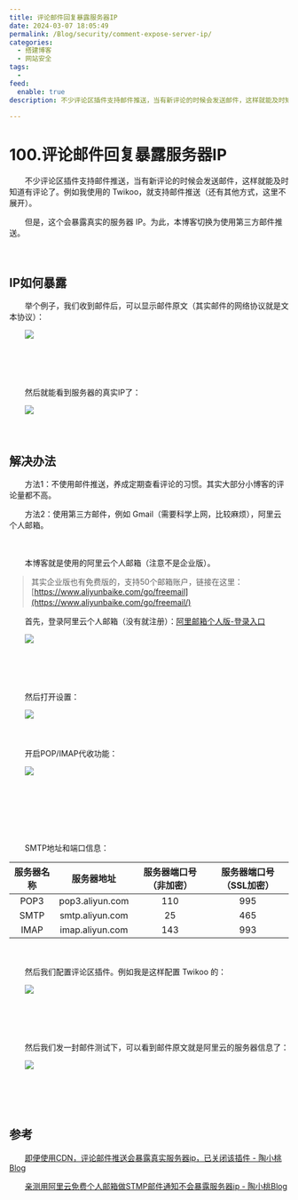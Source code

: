 ```yaml
---
title: 评论邮件回复暴露服务器IP
date: 2024-03-07 18:05:49
permalink: /Blog/security/comment-expose-server-ip/
categories:
  - 搭建博客
  - 网站安全
tags:
  - 
feed:
  enable: true
description: 不少评论区插件支持邮件推送，当有新评论的时候会发送邮件，这样就能及时知道有评论了。例如我使用的 Twikoo，就支持邮件推送（还有其他方式，这里不展开）。但是，这个会暴露真实的服务器 IP。为此，本博客切换为使用第三方邮件推送。

---
```

# 100.评论邮件回复暴露服务器IP

　　不少评论区插件支持邮件推送，当有新评论的时候会发送邮件，这样就能及时知道有评论了。例如我使用的 Twikoo，就支持邮件推送（还有其他方式，这里不展开）。

　　但是，这个会暴露真实的服务器 IP。为此，本博客切换为使用第三方邮件推送。

<!-- more -->
　　‍

## IP如何暴露

　　举个例子，我们收到邮件后，可以显示邮件原文（其实邮件的网络协议就是文本协议）：

　　​![](https://image.peterjxl.com/blog/image-20240307172809-54b0r2c.png)​

　　‍

　　‍

　　然后就能看到服务器的真实IP了：

　　​![](https://image.peterjxl.com/blog/image-20240307172831-yzn8qv4.png)​

　　‍

## 解决办法

　　方法1：不使用邮件推送，养成定期查看评论的习惯。其实大部分小博客的评论量都不高。

　　方法2：使用第三方邮件，例如 Gmail（需要科学上网，比较麻烦），阿里云个人邮箱。

　　‍

　　本博客就是使用的阿里云个人邮箱（注意不是企业版）。

>其实企业版也有免费版的，支持50个邮箱账户，链接在这里：[https://www.aliyunbaike.com/go/freemail](https://www.aliyunbaike.com/go/freemail/)
　　​​

　　首先，登录阿里云个人邮箱（没有就注册）：[阿里邮箱个人版-登录入口](https://mail.aliyun.com/alimail/auth/login?lang=zh_CN)

　　​![](https://image.peterjxl.com/blog/image-20240307175022-jai1eag.png)​

　　‍

　　‍

　　然后打开设置：

　　​![](https://image.peterjxl.com/blog/image-20240307174929-f9ha1oq.png)​

　　‍

　　开启POP/IMAP代收功能：

　　​![](https://image.peterjxl.com/blog/image-20240307175118-8ew0pcm.png)​

　　‍

　　‍

　　‍

　　SMTP地址和端口信息：

|服务器名称|服务器地址|服务器端口号（非加密）|服务器端口号（SSL加密）|
| :----------: | :---------------: | :----------------------: | :-----------------------: |
|POP3|pop3.aliyun.com|110|995|
|SMTP|smtp.aliyun.com|25|465|
|IMAP|imap.aliyun.com|143|993|

　　‍

　　然后我们配置评论区插件。例如我是这样配置 Twikoo 的：

　　​![](https://image.peterjxl.com/blog/image-20240307175406-bech7mv.png)​

　　‍

　　‍

　　然后我们发一封邮件测试下，可以看到邮件原文就是阿里云的服务器信息了：

　　​![](https://image.peterjxl.com/blog/image-20240307172911-stc0cm3.png)​

　　‍

　　‍

## 参考

　　[即便使用CDN，评论邮件推送会暴露真实服务器ip，已关闭该插件 - 陶小桃Blog](https://www.52txr.cn/2022/stampip.html)

　　[亲测用阿里云免费个人邮箱做STMP邮件通知不会暴露服务器ip - 陶小桃Blog](https://www.52txr.cn/2023/aligerenmail.html)
